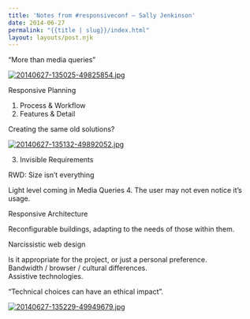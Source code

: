 ```yaml
---
title: 'Notes from #responsiveconf – Sally Jenkinson'
date: 2014-06-27
permalink: "{{title | slug}}/index.html"
layout: layouts/post.njk
---
```

&#8220;More than media queries&#8221;

[<img src="http://mattrad.uk/wp-content/uploads/2014/06/20140627-135025-49825854.jpg" alt="20140627-135025-49825854.jpg" class="alignnone size-full" />][1]

Responsive Planning

1) Process & Workflow  
2) Features & Detail

Creating the same old solutions?

[<img src="http://mattrad.uk/wp-content/uploads/2014/06/20140627-135132-49892052.jpg" alt="20140627-135132-49892052.jpg" class="alignnone size-full" />][2]

3) Invisible Requirements

RWD: Size isn&#8217;t everything

Light level coming in Media Queries 4. The user may not even notice it&#8217;s usage. 

Responsive Architecture

Reconfigurable buildings, adapting to the needs of those within them. 

Narcissistic web design 

Is it appropriate for the project, or just a personal preference.  
Bandwidth / browser / cultural differences.  
Assistive technologies. 

&#8220;Technical choices can have an ethical impact&#8221;.

[<img src="http://mattrad.uk/wp-content/uploads/2014/06/20140627-135229-49949679.jpg" alt="20140627-135229-49949679.jpg" class="alignnone size-full" />][3]

 [1]: http://mattrad.uk/wp-content/uploads/2014/06/20140627-135025-49825854.jpg
 [2]: http://mattrad.uk/wp-content/uploads/2014/06/20140627-135132-49892052.jpg
 [3]: http://mattrad.uk/wp-content/uploads/2014/06/20140627-135229-49949679.jpg